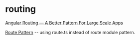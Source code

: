 # routing

[Angular Routing — A Better Pattern For Large Scale Apps](https://medium.com/@shairez/angular-routing-a-better-pattern-for-large-scale-apps-f2890c952a18)

[Route Pattern](https://medium.com/@shairez/angular-routing-a-better-pattern-for-large-scale-apps-f2890c952a18) -- using route.ts instead of route module pattern.
